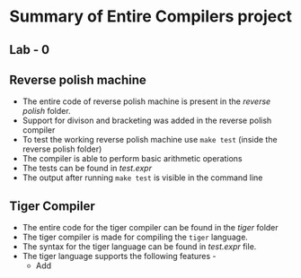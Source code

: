 # Summary of Entire Compilers project

## Lab - 0

## Reverse polish machine
- The entire code of reverse polish machine is present in the _reverse polish_ folder. 
- Support for divison and bracketing was added in the reverse polish compiler
- To test the working reverse polish machine use `make test` (inside the reverse polish folder)
- The compiler is able to perform basic arithmetic operations
- The tests can be found in _test.expr_ 
- The output after running `make test` is visible in the command line

## Tiger Compiler
- The entire code for the tiger compiler can be found in the _tiger_ folder
- The tiger compiler is made for compiling the `tiger` language. 
- The syntax for the tiger language can be found in _test.expr_ file. 
- The tiger language supports the following features -
    - Add